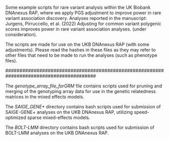 Some example scripts for rare variant analysis within the UK Biobank DNAnexus RAP, where we apply PGS adjustment to improve power in rare variant association discovery. Analyses reported in the manuscript: Jurgens, Pirruccello, et al. (2022) Adjusting for common variant polygenic scores improves power in rare variant association analyses. (under consideration). 

The scripts are made for use on the UKB DNAnexus RAP (with some adjustments). Please read the hashes in these files as they may refer to other files that need to be made to run the analyses (such as phenotype files).

########################################################################################

The _genotype_array_file_forGRM_ file contains scripts used for pruning and merging of the genotyping array data for use in the genetic relatedness matrices in the mixed effects models.

The _SAIGE_GENE+_ directory contains bash scripts used for submission of SAIGE-GENE+ analyses on the UKB DNAnexus RAP, utilizing speed-optimized sparse mixed-effects models.

The _BOLT-LMM_ directory contains bash scripts used for submission of BOLT-LMM analyses on the UKB DNAnexus RAP.
